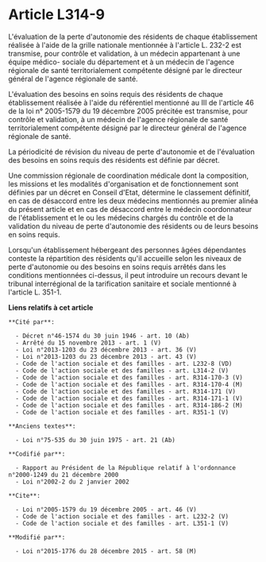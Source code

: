 # Article L314-9

L'évaluation de la perte d'autonomie des résidents de chaque établissement réalisée à l'aide de la grille nationale
mentionnée à l'article L. 232-2 est transmise, pour contrôle et validation, à un médecin appartenant à une équipe médico-
sociale du département et à un médecin de l'agence régionale de santé territorialement compétente désigné par le directeur
général de l'agence régionale de santé. 

L'évaluation des besoins en soins requis des résidents de chaque établissement réalisée à l'aide du référentiel mentionné au
III de l'article 46 de la loi n° 2005-1579 du 19 décembre 2005 précitée est transmise, pour contrôle et validation, à un
médecin de l'agence régionale de santé territorialement compétente désigné par le directeur général de l'agence régionale de
santé. 

La périodicité de révision du niveau de perte d'autonomie et de l'évaluation des besoins en soins requis des résidents est
définie par décret. 

Une commission régionale de coordination médicale dont la composition, les missions et les modalités d'organisation et de
fonctionnement sont définies par un décret en Conseil d'Etat, détermine le classement définitif, en cas de désaccord entre
les deux médecins mentionnés au premier alinéa du présent article et en cas de désaccord entre le médecin coordonnateur de
l'établissement et le ou les médecins chargés du contrôle et de la validation du niveau de perte d'autonomie des résidents ou
de leurs besoins en soins requis. 

Lorsqu'un établissement hébergeant des personnes âgées dépendantes conteste la répartition des résidents qu'il accueille
selon les niveaux de perte d'autonomie ou des besoins en soins requis arrêtés dans les conditions mentionnées ci-dessus, il
peut introduire un recours devant le tribunal interrégional de la tarification sanitaire et sociale mentionné à l'article L.
351-1.

**Liens relatifs à cet article**

	**Cité par**:

	  - Décret n°46-1574 du 30 juin 1946 - art. 10 (Ab)
	  - Arrêté du 15 novembre 2013 - art. 1 (V)
	  - Loi n°2013-1203 du 23 décembre 2013 - art. 36 (V)
	  - Loi n°2013-1203 du 23 décembre 2013 - art. 43 (V)
	  - Code de l'action sociale et des familles - art. L232-8 (VD)
	  - Code de l'action sociale et des familles - art. L314-2 (V)
	  - Code de l'action sociale et des familles - art. R314-170-3 (V)
	  - Code de l'action sociale et des familles - art. R314-170-4 (M)
	  - Code de l'action sociale et des familles - art. R314-171 (V)
	  - Code de l'action sociale et des familles - art. R314-171-1 (V)
	  - Code de l'action sociale et des familles - art. R314-186-2 (M)
	  - Code de l'action sociale et des familles - art. R351-1 (V)

	**Anciens textes**:

	  - Loi n°75-535 du 30 juin 1975 - art. 21 (Ab)

	**Codifié par**:

	  - Rapport au Président de la République relatif à l'ordonnance n°2000-1249 du 21 décembre 2000
	  - Loi n°2002-2 du 2 janvier 2002

	**Cite**:

	  - Loi n°2005-1579 du 19 décembre 2005 - art. 46 (V)
	  - Code de l'action sociale et des familles - art. L232-2 (V)
	  - Code de l'action sociale et des familles - art. L351-1 (V)

	**Modifié par**:

	  - Loi n°2015-1776 du 28 décembre 2015 - art. 58 (M)
